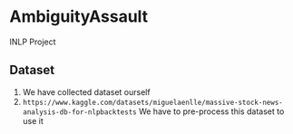 # AmbiguityAssault
INLP Project
## Dataset
1. We have collected dataset ourself
2. ```https://www.kaggle.com/datasets/miguelaenlle/massive-stock-news-analysis-db-for-nlpbacktests``` We have to pre-process this dataset to use it
